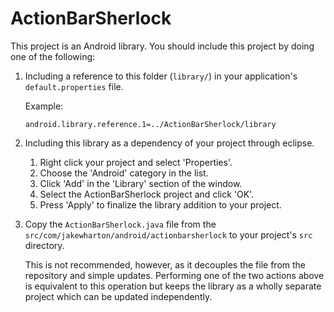 ActionBarSherlock
=================

This project is an Android library. You should include this project by doing
one of the following:

1.  Including a reference to this folder (`library/`) in your application's
    `default.properties` file.
    
    Example:
    
        android.library.reference.1=../ActionBarSherlock/library
    
2.  Including this library as a dependency of your project through eclipse.
    
    1. Right click your project and select 'Properties'.
    2. Choose the 'Android' category in the list.
    3. Click 'Add' in the 'Library' section of the window.
    4. Select the ActionBarSherlock project and click 'OK'.
    5. Press 'Apply' to finalize the library addition to your project.

3.  Copy the `ActionBarSherlock.java` file from the
    `src/com/jakewharton/android/actionbarsherlock` to your project's `src`
    directory.
    
    This is not recommended, however, as it decouples the file from the
    repository and simple updates. Performing one of the two actions above
    is equivalent to this operation but keeps the library as a wholly separate
    project which can be updated independently.